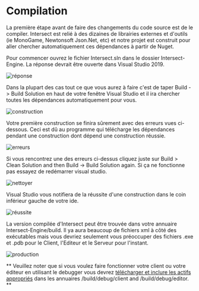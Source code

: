 # Compilation
La première étape avant de faire des changements du code source est de le compiler. Intersect est relié à des dizaines de librairies externes et d'outils (ie MonoGame, Newtonsoft Json.Net, etc) et notre projet est construit pour aller chercher automatiquement ces dépendances à partir de Nuget.

Pour commencer ouvrez le fichier Intersect.sln dans le dossier Intersect-Engine. La réponse devrait être ouverte dans Visual Studio 2019.

![réponse](https://www.ascensiongamedev.com/resources/filehost/bb694eabb570f22d541f87d1db2fc68f.png)

Dans la plupart des cas tout ce que vous aurez à faire c'est de taper Build -> Build Solution en haut de votre fenêtre Visual Studio et il ira chercher toutes les dépendances automatiquement pour vous.

![construction](https://www.ascensiongamedev.com/resources/filehost/c1c27a3366987a9279610e40667eecf0.png)

Votre première construction se finira sûrement avec des erreurs vues ci-dessous. Ceci est dû au programme qui télécharge les dépendances pendant une construction dont dépend une construction réussie.

![erreurs](https://www.ascensiongamedev.com/resources/filehost/3ddd530d599409f7a8a69a510fa3ab70.png)

Si vous rencontrez une des erreurs ci-dessus cliquez juste sur Build > Clean Solution and then Build -> Build Solution again. Si ça ne fonctionne pas essayez de redémarrer visual studio.

![nettoyer](https://www.ascensiongamedev.com/resources/filehost/068c7b0d67e8fa94d998f8b2151f98a1.png)

Visual Studio vous notifiera de la réussite d'une construction dans le coin inférieur gauche de votre ide.

![réussite](https://www.ascensiongamedev.com/resources/filehost/cfbb467b54914238dcadcde9383f342f.png)

La version compilée d'Intersect peut être trouvée dans votre annuaire Intersect-Engine/build. Il ya aura beaucoup de fichiers xml à côté des exécutables mais vous devriez seulement vous préoccuper des fichiers .exe et .pdb pour le Client, l'Editeur et le Serveur pour l'instant.

![production](https://www.ascensiongamedev.com/resources/filehost/5c0070679608ae4d663de3bc34c4527b.png)


** Veuillez noter que si vous voulez faire fonctionner votre client ou votre éditeur en utilisant le debugger vous devrez [télécharger et inclure les actifs appropriés](https://github.com/AscensionGameDev/Intersect-Assets) dans les annuaires /build/debug/client and /build/debug/editor. **
